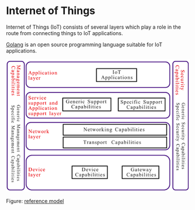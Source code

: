 # Internet of Things

Internet of Things (IoT) consists of several layers which play a role in the route from connecting things to IoT applications.

[Golang](https://github.com/golang/go) is an open source programming language suitable for IoT applications.

![alt text](https://github.com/jylhakos/InternetOfThings/blob/main/iot.png?raw=true)

Figure: [reference model](https://www.itu.int/rec/T-REC-Y.2060-201206-I)